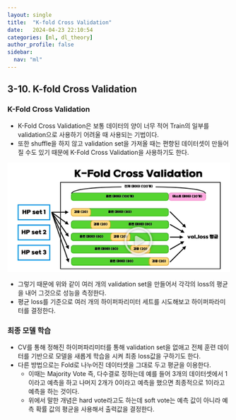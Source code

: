 ```yaml
---
layout: single
title:  "K-fold Cross Validation"
date:   2024-04-23 22:10:54 
categories: [ml, dl_theory]
author_profile: false
sidebar:
  nav: "ml"
---
```

## 3-10. K-fold Cross Validation

### K-Fold Cross Validation

- K-Fold Cross Validation은 보통 데이터의 양이 너무 적어 Train의 일부를 validation으로 사용하기 어려울 때 사용되는 기법이다.
- 또한 shuffle을 하지 않고 validation set을 가져올 때는 편향된 데이터셋이 만들어질 수도 있기 때문에 K-Fold Cross Validation을 사용하기도 한다.

![image 27.png](/assets/images/dl-theory/image%2027.png)

- 그렇기 때문에 위와 같이 여러 개의 validation set을 만들어서 각각의 loss의 평균을 내어 그것으로 성능을 측정한다.
- 평균 loss를 기준으로 여러 개의 하이퍼파리미터 세트를 시도해보고 하이퍼파라미터를 결정한다.

### 최종 모델 학습

- CV를 통해 정해진 하이퍼파리미터를 통해 validation set을 없애고 전체 훈련 데이터를 기반으로 모델을 새롭게 학습을 시켜 최종 loss값을 구하기도 한다.
- 다른 방법으로는 Fold로 나누어진 데이터셋을 그대로 두고 평균을 이용한다.
    - 이때는 Majority Vote 즉, 다수결로 정하는데 예를 들어 3개의 데이터셋에서 1이라고 예측을 하고 나머지 2개가 0이라고 예측을 했으면 최종적으로 1이라고 예측을 하는 것이다.
    - 위에서 말한 개념은 hard vote라고도 하는데 soft vote는 예측 값이 아니라 예측 확률 값의 평균을 사용해서 출력값을 결정한다.